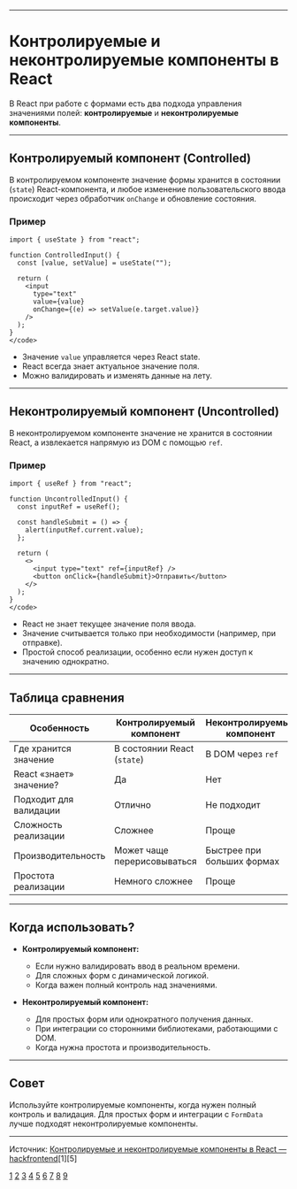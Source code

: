 
---

# Контролируемые и неконтролируемые компоненты в React

В React при работе с формами есть два подхода управления значениями полей: **контролируемые** и **неконтролируемые компоненты**.

---

## Контролируемый компонент (Controlled)

В контролируемом компоненте значение формы хранится в состоянии (`state`) React-компонента, и любое изменение пользовательского ввода происходит через обработчик `onChange` и обновление состояния.

### Пример

```JS <code>
import { useState } from "react";

function ControlledInput() {
  const [value, setValue] = useState("");

  return (
    <input
      type="text"
      value={value}
      onChange={(e) => setValue(e.target.value)}
    />
  );
}
</code>
```

- Значение `value` управляется через React state.
- React всегда знает актуальное значение поля.
- Можно валидировать и изменять данные на лету.

---

## Неконтролируемый компонент (Uncontrolled)

В неконтролируемом компоненте значение не хранится в состоянии React, а извлекается напрямую из DOM с помощью `ref`.

### Пример

```JS <code>
import { useRef } from "react";

function UncontrolledInput() {
  const inputRef = useRef();

  const handleSubmit = () => {
    alert(inputRef.current.value);
  };

  return (
    <>
      <input type="text" ref={inputRef} />
      <button onClick={handleSubmit}>Отправить</button>
    </>
  );
}
</code>
```

- React не знает текущее значение поля ввода.
- Значение считывается только при необходимости (например, при отправке).
- Простой способ реализации, особенно если нужен доступ к значению однократно.

---

## Таблица сравнения

| Особенность             | Контролируемый компонент    | Неконтролируемый компонент |
| ----------------------- | --------------------------- | -------------------------- |
| Где хранится значение   | В состоянии React (`state`) | В DOM через `ref`          |
| React «знает» значение? | Да                          | Нет                        |
| Подходит для валидации  | Отлично                     | Не подходит                |
| Сложность реализации    | Сложнее                     | Проще                      |
| Производительность      | Может чаще перерисовываться | Быстрее при больших формах |
| Простота реализации     | Немного сложнее             | Проще                      |

---

## Когда использовать?

- **Контролируемый компонент:**

  - Если нужно валидировать ввод в реальном времени.
  - Для сложных форм с динамической логикой.
  - Когда важен полный контроль над значениями.

- **Неконтролируемый компонент:**
  - Для простых форм или однократного получения данных.
  - При интеграции со сторонними библиотеками, работающими с DOM.
  - Когда нужна простота и производительность.

---

## Совет

Используйте контролируемые компоненты, когда нужен полный контроль и валидация. Для простых форм и интеграции с `FormData` лучше подходят неконтролируемые компоненты.

---

Источник: [Контролируемые и неконтролируемые компоненты в React — hackfrontend](https://www.hackfrontend.com/docs/react/controlled-and-uncontrolled-components)[1][5]

[1](https://habr.com/ru/articles/502034/)
[2](https://ru.legacy.reactjs.org/docs/uncontrolled-components.html)
[3](https://www.reddit.com/r/reactjs/comments/14bwqtc/controlled_vs_uncontrolled_component/)
[4](https://www.youtube.com/watch?v=g3e6Eyvm3kI)
[5](https://dev-gang.ru/article/kontroliruemye-i-nekontroliruemye-komponenty-v-react-lo65aat2do/)
[6](https://unetway.com/tutorial/reactjs-nekontroliruemy-komponenty-uncontrolled-componen)
[7](https://under-sky-web.ru/post/kontroliruemyie_i_nekontroliruemyie_komponentyi_v_react)
[8](https://www.reddit.com/r/reactjs/comments/1e4jj3n/controlled_or_uncontrolled_form_elements/)
[9](https://www.youtube.com/watch?v=QJe-1i3zi1M)
